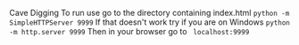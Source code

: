 Cave Digging
To run use go to the directory containing index.html ```
python -m SimpleHTTPServer 9999 ``` 
If that doesn't work try if you are on Windows 
``` python -m http.server 9999 ``` 
Then in your browser go to ``` 
localhost:9999 ```
